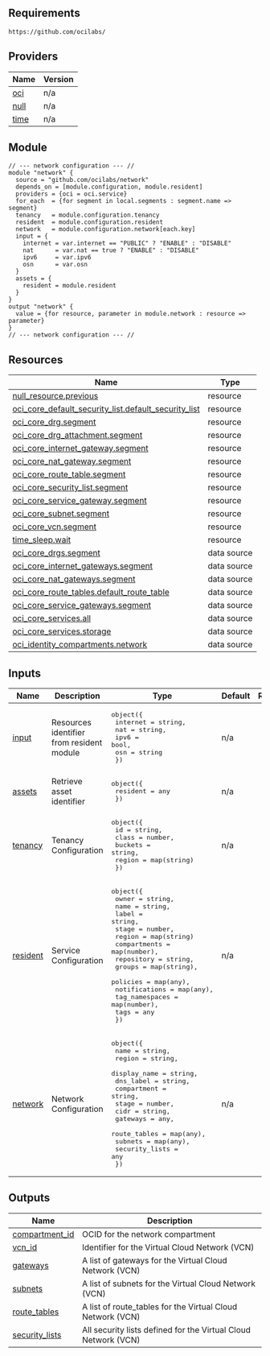 ## Requirements

`https://github.com/ocilabs/`

## Providers

| Name | Version |
|------|---------|
| <a name="provider_oci"></a> [oci](#provider\_oci) | n/a |
| <a name="provider_null"></a> [null](#provider\_null) | n/a |
| <a name="provider_time"></a> [time](#provider\_time) | n/a |

## Module
```
// --- network configuration --- //
module "network" {
  source = "github.com/ocilabs/network"
  depends_on = [module.configuration, module.resident]
  providers = {oci = oci.service}
  for_each  = {for segment in local.segments : segment.name => segment}
  tenancy   = module.configuration.tenancy
  resident  = module.configuration.resident
  network   = module.configuration.network[each.key]
  input = {
    internet = var.internet == "PUBLIC" ? "ENABLE" : "DISABLE"
    nat      = var.nat == true ? "ENABLE" : "DISABLE"
    ipv6     = var.ipv6
    osn      = var.osn
  }
  assets = {
    resident = module.resident
  }
}
output "network" {
  value = {for resource, parameter in module.network : resource => parameter}
}
// --- network configuration --- //
```

## Resources

| Name | Type |
|------|------|
| [null_resource.previous](https://registry.terraform.io/providers/hashicorp/null/latest/docs/resources/resource) | resource |
| [oci_core_default_security_list.default_security_list](https://registry.terraform.io/providers/oracle/oci/latest/docs/resources/core_default_security_list) | resource |
| [oci_core_drg.segment](https://registry.terraform.io/providers/oracle/oci/latest/docs/resources/core_drg) | resource |
| [oci_core_drg_attachment.segment](https://registry.terraform.io/providers/oracle/oci/latest/docs/resources/core_drg_attachment) | resource |
| [oci_core_internet_gateway.segment](https://registry.terraform.io/providers/oracle/oci/latest/docs/resources/core_internet_gateway) | resource |
| [oci_core_nat_gateway.segment](https://registry.terraform.io/providers/oracle/oci/latest/docs/resources/core_nat_gateway) | resource |
| [oci_core_route_table.segment](https://registry.terraform.io/providers/oracle/oci/latest/docs/resources/core_route_table) | resource |
| [oci_core_security_list.segment](https://registry.terraform.io/providers/oracle/oci/latest/docs/resources/core_security_list) | resource |
| [oci_core_service_gateway.segment](https://registry.terraform.io/providers/oracle/oci/latest/docs/resources/core_service_gateway) | resource |
| [oci_core_subnet.segment](https://registry.terraform.io/providers/oracle/oci/latest/docs/resources/core_subnet) | resource |
| [oci_core_vcn.segment](https://registry.terraform.io/providers/oracle/oci/latest/docs/resources/core_vcn) | resource |
| [time_sleep.wait](https://registry.terraform.io/providers/hashicorp/time/latest/docs/resources/sleep) | resource |
| [oci_core_drgs.segment](https://registry.terraform.io/providers/oracle/oci/latest/docs/data-sources/core_drgs) | data source |
| [oci_core_internet_gateways.segment](https://registry.terraform.io/providers/oracle/oci/latest/docs/data-sources/core_internet_gateways) | data source |
| [oci_core_nat_gateways.segment](https://registry.terraform.io/providers/oracle/oci/latest/docs/data-sources/core_nat_gateways) | data source |
| [oci_core_route_tables.default_route_table](https://registry.terraform.io/providers/oracle/oci/latest/docs/data-sources/core_route_tables) | data source |
| [oci_core_service_gateways.segment](https://registry.terraform.io/providers/oracle/oci/latest/docs/data-sources/core_service_gateways) | data source |
| [oci_core_services.all](https://registry.terraform.io/providers/oracle/oci/latest/docs/data-sources/core_services) | data source |
| [oci_core_services.storage](https://registry.terraform.io/providers/oracle/oci/latest/docs/data-sources/core_services) | data source |
| [oci_identity_compartments.network](https://registry.terraform.io/providers/oracle/oci/latest/docs/data-sources/identity_compartments) | data source |

## Inputs

| Name | Description | Type | Default | Required |
|------|-------------|------|---------|:--------:|
| <a name="input_input"></a> [input](#input\_input) | Resources identifier from resident module | <pre>object({<br>      internet = string,<br>      nat      = string,<br>      ipv6     = bool,<br>      osn      = string<br>    })</pre> | n/a | yes |
| <a name="input_assets"></a> [assets](#input\_assets) | Retrieve asset identifier | <pre>object({<br>    resident = any<br>  })</pre> | n/a | yes |
| <a name="input_tenancy"></a> [tenancy](#input\_tenancy) | Tenancy Configuration | <pre>object({<br>    id      = string,<br>    class   = number,<br>    buckets = string,<br>    region  = map(string)<br>  })</pre> | n/a | yes |
| <a name="input_resident"></a> [resident](#input\_resident) | Service Configuration | <pre>object({<br>    owner          = string,<br>    name           = string,<br>    label          = string,<br>    stage          = number,<br>    region         = map(string)<br>    compartments   = map(number),<br>    repository     = string,<br>    groups         = map(string),<br>    policies       = map(any),<br>    notifications  = map(any),<br>    tag_namespaces = map(number),<br>    tags           = any<br>  })</pre> | n/a | yes |
| <a name="input_network"></a> [network](#input\_network) | Network Configuration | <pre>object({<br>    name         = string,<br>    region       = string,<br>    display_name = string,<br>    dns_label    = string,<br>    compartment  = string,<br>    stage        = number,<br>    cidr         = string,<br>    gateways     = any,<br>    route_tables = map(any),<br>    subnets      = map(any),<br>    security_lists = any<br>  })</pre> | n/a | yes |

## Outputs

| Name | Description |
|------|-------------|
| <a name="output_compartment_id"></a> [compartment\_id](#output\_compartment\_id) | OCID for the network compartment |
| <a name="output_vcn_id"></a> [vcn\_id](#output\_vcn\_id) | Identifier for the Virtual Cloud Network (VCN) |
| <a name="output_gateways"></a> [gateways](#output\_gateways) | A list of gateways for the Virtual Cloud Network (VCN) |
| <a name="output_subnets"></a> [subnets](#output\_subnets) | A list of subnets for the Virtual Cloud Network (VCN) |
| <a name="output_route_tables"></a> [route\_tables](#output\_route\_tables) | A list of route\_tables for the Virtual Cloud Network (VCN) |
| <a name="output_security_lists"></a> [security\_lists](#output\_security\_lists) | All security lists defined for the Virtual Cloud Network (VCN) |
